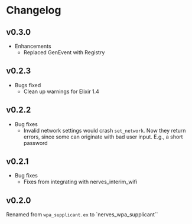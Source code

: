 # Changelog

## v0.3.0

  * Enhancements
    * Replaced GenEvent with Registry

## v0.2.3

  * Bugs fixed
    * Clean up warnings for Elixir 1.4

## v0.2.2

  * Bug fixes
    * Invalid network settings would crash `set_network`. Now they
      return errors, since some can originate with bad user input.
      E.g., a short password

## v0.2.1

  * Bug fixes
    * Fixes from integrating with nerves_interim_wifi

## v0.2.0

Renamed from `wpa_supplicant.ex` to `nerves_wpa_supplicant``
